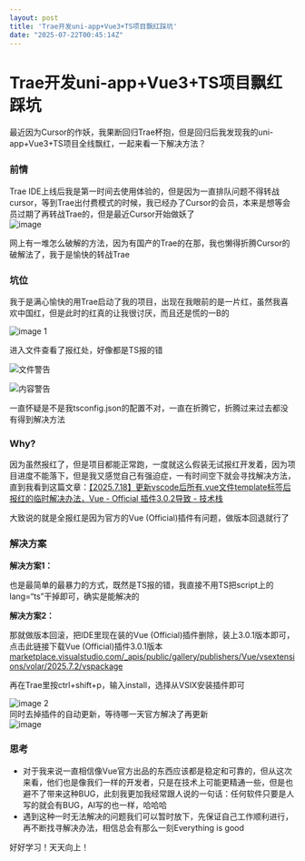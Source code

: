 ```yaml
---
layout: post
title: 'Trae开发uni-app+Vue3+TS项目飘红踩坑'
date: "2025-07-22T00:45:14Z"
---
```

Trae开发uni-app+Vue3+TS项目飘红踩坑
===========================

最近因为Cursor的作妖，我果断回归Trae杯抱，但是回归后我发现我的uni-app+Vue3+TS项目全线飘红，一起来看一下解决方法？

### 前情

Trae IDE上线后我是第一时间去使用体验的，但是因为一直排队问题不得转战cursor，等到Trae出付费模式的时候，我已经办了Cursor的会员，本来是想等会员过期了再转战Trae的，但是最近Cursor开始做妖了  
![image](https://img2024.cnblogs.com/blog/685637/202507/685637-20250721204101997-860893137.png)

网上有一堆怎么破解的方法，因为有国产的Trae的在那，我也懒得折腾Cursor的破解法了，我于是愉快的转战Trae

### 坑位

我于是满心愉快的用Trae启动了我的项目，出现在我眼前的是一片红，虽然我喜欢中国红，但是此时的红真的让我很讨厌，而且还是慌的一B的

![image 1](https://img2024.cnblogs.com/blog/685637/202507/685637-20250721204116029-585999917.png)

进入文件查看了报红处，好像都是TS报的错

![文件警告](https://img2024.cnblogs.com/blog/685637/202507/685637-20250721204127546-884144685.png)

![内容警告](https://img2024.cnblogs.com/blog/685637/202507/685637-20250721204135183-48472622.png)

一直怀疑是不是我tsconfig.json的配置不对，一直在折腾它，折腾过来过去都没有得到解决方法

### Why?

因为虽然报红了，但是项目都能正常跑，一度就这么假装无试报红开发着，因为项目进度不能落下，但是我又感觉自己有强迫症，一有时间空下就会寻找解决方法，直到我看到这篇文章：[【2025.7.18】更新vscode后所有.vue文件template标签后报红的临时解决办法，Vue - Official 插件3.0.2导致 - 技术栈](https://jishuzhan.net/article/1946051681237643266)

大致说的就是全报红是因为官方的Vue (Official)插件有问题，做版本回退就行了

### 解决方案

**解决方案1：**

也是最简单的最暴力的方式，既然是TS报的错，我直接不用TS把script上的lang=“ts”干掉即可，确实是能解决的

**解决方案2：**

那就做版本回滚，把IDE里现在装的Vue (Official)插件删除，装上3.0.1版本即可，点击此链接下载Vue (Official)插件3.0.1版本[marketplace.visualstudio.com/\_apis/public/gallery/publishers/Vue/vsextensions/volar/2025.7.2/vspackage](http://marketplace.visualstudio.com/_apis/public/gallery/publishers/Vue/vsextensions/volar/3.0.1/vspackage)

再在Trae里按ctrl+shift+p，输入install，选择从VSIX安装插件即可

![image 2](https://img2024.cnblogs.com/blog/685637/202507/685637-20250721204153843-1971120779.png)  
同时去掉插件的自动更新，等待哪一天官方解决了再更新  
![image](https://img2024.cnblogs.com/blog/685637/202507/685637-20250721205358279-1764971617.png)

### 思考

*   对于我来说一直相信像Vue官方出品的东西应该都是稳定和可靠的，但从这次来看，他们也是像我们一样的开发者，只是在技术上可能更精通一些，但是也避不了带来这种BUG，此刻我更加我经常跟人说的一句话：任何软件只要是人写的就会有BUG，AI写的也一样，哈哈哈
*   遇到这种一时无法解决的问题我们可以暂时放下，先保证自己工作顺利进行，再不断找寻解决办法，相信总会有那么一刻Everything is good

好好学习！天天向上！